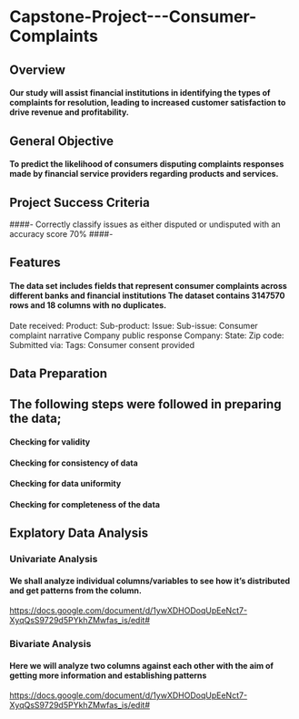 # Capstone-Project---Consumer-Complaints
## Overview
#### Our study  will assist financial institutions  in identifying the types of complaints for resolution, leading to increased customer satisfaction to drive revenue and profitability.
## General Objective
#### To predict the likelihood of consumers disputing complaints responses made by financial service providers regarding products and services.
## Project Success Criteria
####-  Correctly classify issues as either disputed or undisputed with an accuracy score 70%
####-



## Features
#### The data set includes fields that represent consumer complaints across different banks and financial institutions The dataset contains 3147570 rows and 18 columns with no duplicates.
Date received: 
Product: 
Sub-product: 
Issue: 
 Sub-issue: 
Consumer complaint narrative
Company public response 
Company: 
State: 
Zip code: 
Submitted via:
Tags: 
Consumer consent provided
## Data Preparation
## The following steps were followed in preparing the data;
#### Checking for validity
#### Checking for consistency of data
#### Checking for data uniformity
#### Checking for completeness of the data
## Explatory Data Analysis
### Univariate Analysis
#### We shall analyze individual columns/variables to see how it’s distributed and get patterns from the column.
https://docs.google.com/document/d/1ywXDHODoqUpEeNct7-XyqQsS9729d5PYkhZMwfas_is/edit#
### Bivariate Analysis
####  Here we will analyze two columns against each other with the aim of getting  more information and establishing patterns
https://docs.google.com/document/d/1ywXDHODoqUpEeNct7-XyqQsS9729d5PYkhZMwfas_is/edit#



